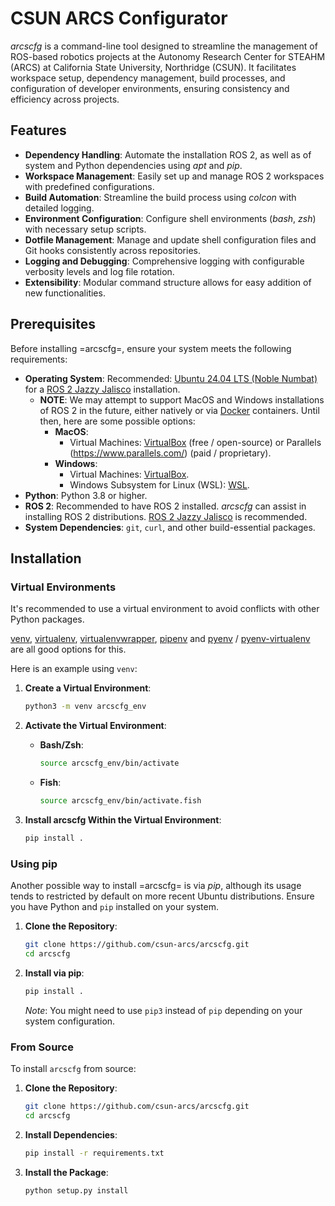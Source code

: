 <!-- arcscfg/README.md -->

# CSUN ARCS Configurator

*arcscfg* is a command-line tool designed to streamline the management of ROS-based robotics projects at the Autonomy Research Center for STEAHM (ARCS) at California State University, Northridge (CSUN). It facilitates workspace setup, dependency management, build processes, and configuration of developer environments, ensuring consistency and efficiency across projects.

## Features

- **Dependency Handling**: Automate the installation ROS 2, as well as of system and Python dependencies using *apt* and *pip*.
- **Workspace Management**: Easily set up and manage ROS 2 workspaces with predefined configurations.
- **Build Automation**: Streamline the build process using *colcon* with detailed logging.
- **Environment Configuration**: Configure shell environments (*bash*, *zsh*) with necessary setup scripts.
- **Dotfile Management**: Manage and update shell configuration files and Git hooks consistently across repositories.
- **Logging and Debugging**: Comprehensive logging with configurable verbosity levels and log file rotation.
- **Extensibility**: Modular command structure allows for easy addition of new functionalities.

## Prerequisites

Before installing =arcscfg=, ensure your system meets the following requirements:

- **Operating System**: Recommended: [Ubuntu 24.04 LTS (Noble Numbat)](https://releases.ubuntu.com/noble/) for a [ROS 2 Jazzy Jalisco](https://docs.ros.org/en/jazzy/index.html) installation.
  - **NOTE**: We may attempt to support MacOS and Windows installations of ROS 2 in the future, either natively or via [Docker](https://www.docker.com/) containers.  Until then, here are some possible options:
    - **MacOS**:
      - Virtual Machines: [VirtualBox](https://www.virtualbox.org/) (free / open-source) or Parallels (https://www.parallels.com/) (paid / proprietary).
    - **Windows**:
      - Virtual Machines: [VirtualBox](https://www.virtualbox.org/).
      - Windows Subsystem for Linux (WSL): [WSL](https://learn.microsoft.com/en-us/windows/wsl/install).
- **Python**: Python 3.8 or higher.
- **ROS 2**: Recommended to have ROS 2 installed. *arcscfg* can assist in installing ROS 2 distributions. [ROS 2 Jazzy Jalisco](https://docs.ros.org/en/jazzy/index.html) is recommended.
- **System Dependencies**: `git`, `curl`, and other build-essential packages.

## Installation

### Virtual Environments

It's recommended to use a virtual environment to avoid conflicts with other Python packages.

[venv](https://docs.python.org/3/library/venv.html), [virtualenv](https://virtualenv.pypa.io/en/latest/user_guide.html), [virtualenvwrapper](https://pypi.org/project/virtualenvwrapper/), [pipenv](https://pipenv.pypa.io/en/latest/) and [pyenv](https://python.land/virtual-environments/pyenv) / [pyenv-virtualenv](https://github.com/pyenv/pyenv-virtualenv) are all good options for this.

Here is an example using `venv`:

1. **Create a Virtual Environment**:

   ```bash
   python3 -m venv arcscfg_env
   ```

2. **Activate the Virtual Environment**:

   - **Bash/Zsh**:

     ```bash
     source arcscfg_env/bin/activate
     ```

   - **Fish**:

     ```bash
     source arcscfg_env/bin/activate.fish
     ```

3. **Install arcscfg Within the Virtual Environment**:

   ```bash
   pip install .
   ```

### Using pip

Another possible way to install =arcscfg= is via *pip*, although its usage tends to restricted by default on more recent Ubuntu distributions. Ensure you have Python and `pip` installed on your system.

1. **Clone the Repository**:

   ```bash
   git clone https://github.com/csun-arcs/arcscfg.git
   cd arcscfg
   ```

2. **Install via pip**:

   ```bash
   pip install .
   ```

   *Note*: You might need to use `pip3` instead of `pip` depending on your system configuration.

### From Source

To install `arcscfg` from source:

1. **Clone the Repository**:

   ```bash
   git clone https://github.com/csun-arcs/arcscfg.git
   cd arcscfg
   ```
2. **Install Dependencies**:

   ```bash
   pip install -r requirements.txt
   ```

3. **Install the Package**:

   ```bash
   python setup.py install
   ```
